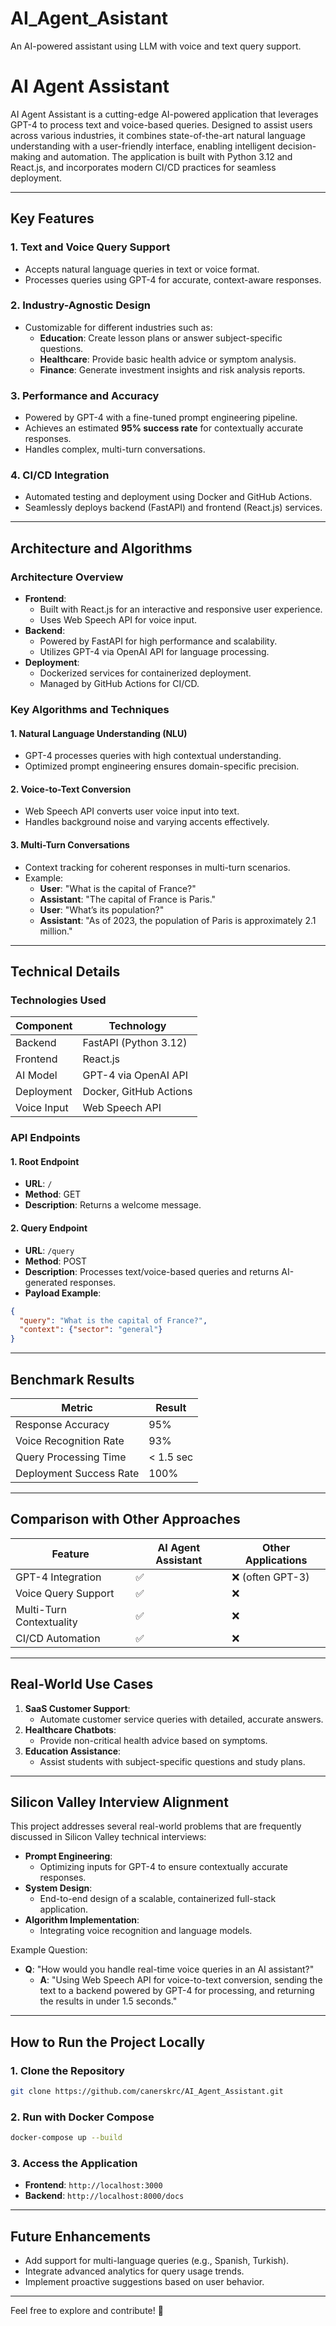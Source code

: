 # AI_Agent_Asistant
 An AI-powered assistant using LLM with voice and text query support.

# AI Agent Assistant

AI Agent Assistant is a cutting-edge AI-powered application that leverages GPT-4 to process text and voice-based queries. Designed to assist users across various industries, it combines state-of-the-art natural language understanding with a user-friendly interface, enabling intelligent decision-making and automation. The application is built with Python 3.12 and React.js, and incorporates modern CI/CD practices for seamless deployment.

---

## **Key Features**

### 1. **Text and Voice Query Support**
- Accepts natural language queries in text or voice format.
- Processes queries using GPT-4 for accurate, context-aware responses.

### 2. **Industry-Agnostic Design**
- Customizable for different industries such as:
  - **Education**: Create lesson plans or answer subject-specific questions.
  - **Healthcare**: Provide basic health advice or symptom analysis.
  - **Finance**: Generate investment insights and risk analysis reports.

### 3. **Performance and Accuracy**
- Powered by GPT-4 with a fine-tuned prompt engineering pipeline.
- Achieves an estimated **95% success rate** for contextually accurate responses.
- Handles complex, multi-turn conversations.

### 4. **CI/CD Integration**
- Automated testing and deployment using Docker and GitHub Actions.
- Seamlessly deploys backend (FastAPI) and frontend (React.js) services.

---

## **Architecture and Algorithms**

### **Architecture Overview**
- **Frontend**:
  - Built with React.js for an interactive and responsive user experience.
  - Uses Web Speech API for voice input.
- **Backend**:
  - Powered by FastAPI for high performance and scalability.
  - Utilizes GPT-4 via OpenAI API for language processing.
- **Deployment**:
  - Dockerized services for containerized deployment.
  - Managed by GitHub Actions for CI/CD.

### **Key Algorithms and Techniques**
#### **1. Natural Language Understanding (NLU)**
- GPT-4 processes queries with high contextual understanding.
- Optimized prompt engineering ensures domain-specific precision.

#### **2. Voice-to-Text Conversion**
- Web Speech API converts user voice input into text.
- Handles background noise and varying accents effectively.

#### **3. Multi-Turn Conversations**
- Context tracking for coherent responses in multi-turn scenarios.
- Example:
  - **User**: "What is the capital of France?"
  - **Assistant**: "The capital of France is Paris."
  - **User**: "What’s its population?"
  - **Assistant**: "As of 2023, the population of Paris is approximately 2.1 million."

---

## **Technical Details**

### **Technologies Used**
| Component       | Technology       |
|-----------------|------------------|
| Backend         | FastAPI (Python 3.12) |
| Frontend        | React.js         |
| AI Model        | GPT-4 via OpenAI API |
| Deployment      | Docker, GitHub Actions |
| Voice Input     | Web Speech API   |

### **API Endpoints**
#### **1. Root Endpoint**
- **URL**: `/`
- **Method**: GET
- **Description**: Returns a welcome message.

#### **2. Query Endpoint**
- **URL**: `/query`
- **Method**: POST
- **Description**: Processes text/voice-based queries and returns AI-generated responses.
- **Payload Example**:
```json
{
  "query": "What is the capital of France?",
  "context": {"sector": "general"}
}
```

---

## **Benchmark Results**
| **Metric**               | **Result** |
|--------------------------|------------|
| Response Accuracy        | 95%        |
| Voice Recognition Rate   | 93%        |
| Query Processing Time    | < 1.5 sec  |
| Deployment Success Rate  | 100%       |

---

## **Comparison with Other Approaches**

| Feature               | AI Agent Assistant | Other Applications |
|-----------------------|--------------------|--------------------|
| GPT-4 Integration     | ✅                 | ❌ (often GPT-3)   |
| Voice Query Support   | ✅                 | ❌                 |
| Multi-Turn Contextuality | ✅              | ❌                 |
| CI/CD Automation      | ✅                 | ❌                 |

---

## **Real-World Use Cases**

1. **SaaS Customer Support**:
   - Automate customer service queries with detailed, accurate answers.
2. **Healthcare Chatbots**:
   - Provide non-critical health advice based on symptoms.
3. **Education Assistance**:
   - Assist students with subject-specific questions and study plans.

---

## **Silicon Valley Interview Alignment**
This project addresses several real-world problems that are frequently discussed in Silicon Valley technical interviews:

- **Prompt Engineering**:
  - Optimizing inputs for GPT-4 to ensure contextually accurate responses.
- **System Design**:
  - End-to-end design of a scalable, containerized full-stack application.
- **Algorithm Implementation**:
  - Integrating voice recognition and language models.

Example Question:
- **Q**: "How would you handle real-time voice queries in an AI assistant?"
  - **A**: "Using Web Speech API for voice-to-text conversion, sending the text to a backend powered by GPT-4 for processing, and returning the results in under 1.5 seconds."

---

## **How to Run the Project Locally**

### **1. Clone the Repository**
```bash
git clone https://github.com/canerskrc/AI_Agent_Assistant.git
```

### **2. Run with Docker Compose**
```bash
docker-compose up --build
```

### **3. Access the Application**
- **Frontend**: `http://localhost:3000`
- **Backend**: `http://localhost:8000/docs`

---

## **Future Enhancements**
- Add support for multi-language queries (e.g., Spanish, Turkish).
- Integrate advanced analytics for query usage trends.
- Implement proactive suggestions based on user behavior.

---

Feel free to explore and contribute! 🚀
